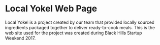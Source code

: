 # Local Yokel Web Page
Local Yokel is a project created by our team that provided locally sourced ingredients packaged together to deliver ready-to-cook meals. This is the web site used for the project was created during Black Hills Startup Weekend 2017. 
